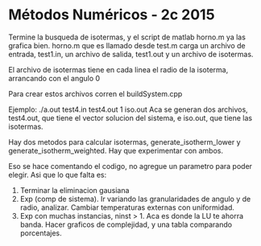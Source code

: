 # Métodos Numéricos - 2c 2015

Termine la busqueda de isotermas, y el script de matlab horno.m ya las grafica bien.
horno.m que es llamado desde test.m carga un archivo de entrada, test1.in, un archivo de salida, test1.out y un archivo de isotermas.

El archivo de isotermas tiene en cada linea el radio de la isoterma, arrancando con el angulo 0

Para crear estos archivos corren el buildSystem.cpp

Ejemplo:
./a.out test4.in test4.out 1 iso.out
Aca se generan dos archivos, test4.out, que tiene el vector solucion del sistema, e iso.out, que tiene las isotermas.

Hay dos metodos para calcular isotermas, generate_isotherm_lower y generate_isotherm_weighted. Hay que experimentar con ambos.

Eso se hace comentando el codigo, no agregue un parametro para poder elegir.
Asi que lo que falta es:

1. Terminar la eliminacion gausiana
2. Exp (comp de sistema). Ir variando las granularidades de angulo y de radio, analizar. Cambiar temperaturas externas con uniformidad.
3. Exp con muchas instancias, ninst > 1. Aca es donde la LU te ahorra banda. Hacer graficos de complejidad, y una tabla comparando porcentajes.

